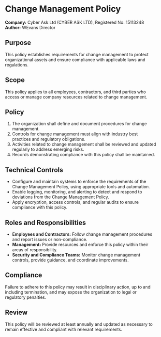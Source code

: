 # Change Management Policy

**Company:** Cyber Ask Ltd (CYBER ASK LTD), Registered No. 15113248  
**Author:** WEvans Director

## Purpose

This policy establishes requirements for change management to protect organizational assets and ensure compliance with applicable laws and regulations.

## Scope

This policy applies to all employees, contractors, and third parties who access or manage company resources related to change management.

## Policy

1. The organization shall define and document procedures for change management.
2. Controls for change management must align with industry best practices and regulatory obligations.
3. Activities related to change management shall be reviewed and updated regularly to address emerging risks.
4. Records demonstrating compliance with this policy shall be maintained.

## Technical Controls

- Configure and maintain systems to enforce the requirements of the Change Management Policy, using appropriate tools and automation.
- Enable logging, monitoring, and alerting to detect and respond to deviations from the Change Management Policy.
- Apply encryption, access controls, and regular audits to ensure compliance with this policy.

## Roles and Responsibilities

- **Employees and Contractors:** Follow change management procedures and report issues or non-compliance.
- **Management:** Provide resources and enforce this policy within their areas of responsibility.
- **Security and Compliance Teams:** Monitor change management controls, provide guidance, and coordinate improvements.

## Compliance

Failure to adhere to this policy may result in disciplinary action, up to and including termination, and may expose the organization to legal or regulatory penalties.

## Review

This policy will be reviewed at least annually and updated as necessary to remain effective and compliant with relevant requirements.
